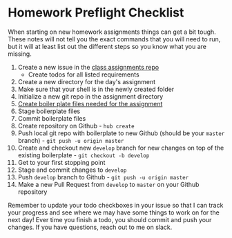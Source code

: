 # Homework Preflight Checklist

When starting on new homework assignments things can get a bit tough.
These notes will not tell you the exact commands that you will need to run, but it will at least list out the different steps so you know what you are missing.

1. Create a new issue in the [class assignments repo](https://github.com/tiy-lr-fee-2015-June/assignments)
    * Create todos for all listed requirements
1. Create a new directory for the day's assignment
2. Make sure that your shell is in the newly created folder
3. Initialize a new git repo in the assignment directory
4. [Create boiler plate files needed for the assignment](project-structure.html)
5. Stage boilerplate files
6. Commit boilerplate files
7. Create repository on Github - `hub create`
8. Push local git repo with boilerplate to new Github (should be your `master` branch) - `git push -u origin master`
9. Create and checkout new `develop` branch for new changes on top of the existing boilerplate - `git checkout -b develop`
10. Get to your first stopping point
11. Stage and commit changes to `develop`
12. Push `develop` branch to Github - `git push -u origin master`
13. Make a new Pull Request from `develop` to `master` on your Github repository

Remember to update your todo checkboxes in your issue so that I can track your progress and see where we may have some things to work on for the next day!
Ever time you finish a todo, you should commit and push your changes.
If you have questions, reach out to me on slack.
